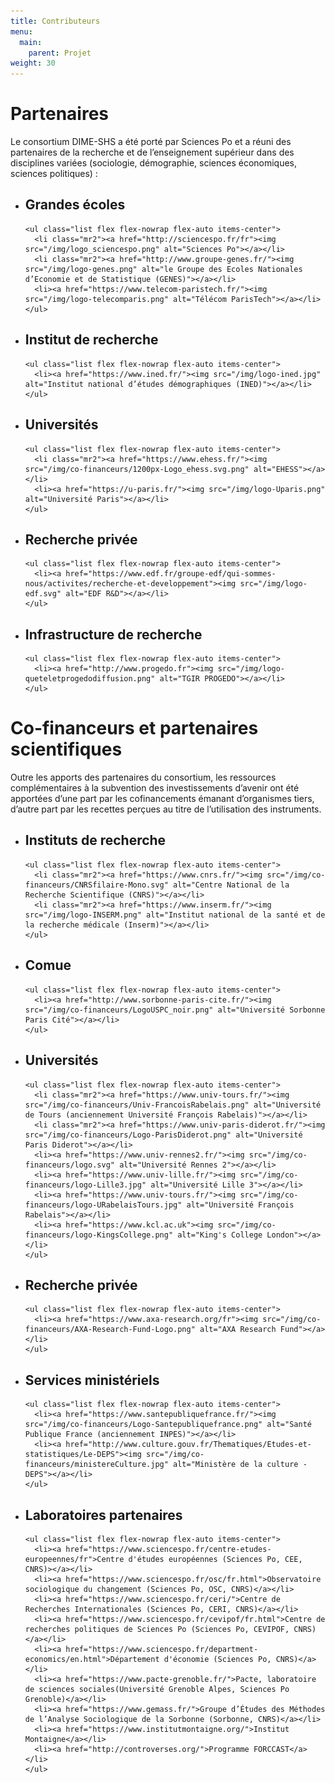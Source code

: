 ```yaml
---
title: Contributeurs
menu:
  main:
    parent: Projet
weight: 30
---
```


# Partenaires
Le consortium DIME-SHS a été porté par Sciences Po et a réuni des partenaires de la recherche et de l’enseignement supérieur dans des disciplines variées (sociologie, démographie, sciences économiques, sciences politiques) :

<ul class="flex flex-column flex-row-ns flex-wrap justify-between list list--logos">
  <li class="pr3-ns w-two-thirds-ns">
    <h2 class="f5">Grandes écoles</h2>

    <ul class="list flex flex-nowrap flex-auto items-center">
      <li class="mr2"><a href="http://sciencespo.fr/fr"><img src="/img/logo_sciencespo.png" alt="Sciences Po"></a></li>
      <li class="mr2"><a href="http://www.groupe-genes.fr/"><img src="/img/logo-genes.png" alt="le Groupe des Ecoles Nationales d’Economie et de Statistique (GENES)"></a></li>
      <li><a href="https://www.telecom-paristech.fr/"><img src="/img/logo-telecomparis.png" alt="Télécom ParisTech"></a></li>
    </ul>
  </li>
  <li class="pr3-ns pr0-ns w-third-ns">
    <h2 class="f5">Institut de recherche</h2>

    <ul class="list flex flex-nowrap flex-auto items-center">
      <li><a href="https://www.ined.fr/"><img src="/img/logo-ined.jpg" alt="Institut national d’études démographiques (INED)"></a></li>
    </ul>
  </li>
  <li class="pr3-ns w-third-ns">
    <h2 class="f5">Universités</h2>

    <ul class="list flex flex-nowrap flex-auto items-center">
      <li class="mr2"><a href="https://www.ehess.fr/"><img src="/img/co-financeurs/1200px-Logo_ehess.svg.png" alt="EHESS"></a></li>
      <li><a href="https://u-paris.fr/"><img src="/img/logo-Uparis.png" alt="Université Paris"></a></li>
    </ul>
  </li>
  <li class="pr3-ns w-third-ns">
    <h2 class="f5">Recherche privée</h2>

    <ul class="list flex flex-nowrap flex-auto items-center">
      <li><a href="https://www.edf.fr/groupe-edf/qui-sommes-nous/activites/recherche-et-developpement"><img src="/img/logo-edf.svg" alt="EDF R&D"></a></li>
    </ul>
  </li>
  <li class="w-third-ns">
    <h2 class="f5">Infrastructure de recherche</h2>

    <ul class="list flex flex-nowrap flex-auto items-center">
      <li><a href="http://www.progedo.fr"><img src="/img/logo-queteletprogedodiffusion.png" alt="TGIR PROGEDO"></a></li>
    </ul>
  </li>
</ul>

# Co-financeurs et partenaires scientifiques
Outre les apports des partenaires du consortium, les ressources complémentaires à la subvention des investissements d’avenir ont été apportées d’une part par les cofinancements émanant d’organismes tiers, d’autre part par les recettes perçues au titre de l’utilisation des instruments.

<ul class="flex flex-column flex-row-ns flex-wrap justify-between list list--logos">
  <li class="pr3-ns w-two-thirds-ns">
    <h2 class="f5">Instituts de recherche</h2>

    <ul class="list flex flex-nowrap flex-auto items-center">
      <li class="mr2"><a href="https://www.cnrs.fr/"><img src="/img/co-financeurs/CNRSfilaire-Mono.svg" alt="Centre National de la Recherche Scientifique (CNRS)"></a></li>
      <li class="mr2"><a href="https://www.inserm.fr/"><img src="/img/logo-INSERM.png" alt="Institut national de la santé et de la recherche médicale (Inserm)"></a></li>
    </ul>
  </li>
  <li class="w-third-ns">
    <h2 class="f5">Comue</h2>

    <ul class="list flex flex-nowrap flex-auto items-center">
      <li><a href="http://www.sorbonne-paris-cite.fr/"><img src="/img/co-financeurs/LogoUSPC_noir.png" alt="Université Sorbonne Paris Cité"></a></li>
    </ul>
  </li>
  <li class="pr3-ns w-two-thirds-ns">
    <h2 class="f5">Universités</h2>

    <ul class="list flex flex-nowrap flex-auto items-center">
      <li class="mr2"><a href="https://www.univ-tours.fr/"><img src="/img/co-financeurs/Univ-FrancoisRabelais.png" alt="Université de Tours (anciennement Université François Rabelais)"></a></li>
      <li class="mr2"><a href="https://www.univ-paris-diderot.fr/"><img src="/img/co-financeurs/Logo-ParisDiderot.png" alt="Université Paris Diderot"></a></li>
      <li><a href="https://www.univ-rennes2.fr/"><img src="/img/co-financeurs/logo.svg" alt="Université Rennes 2"></a></li>
      <li><a href="https://www.univ-lille.fr/"><img src="/img/co-financeurs/logo-Lille3.jpg" alt="Université Lille 3"></a></li>
      <li><a href="https://www.univ-tours.fr/"><img src="/img/co-financeurs/logo-URabelaisTours.jpg" alt="Université François Rabelais"></a></li>
      <li><a href="https://www.kcl.ac.uk"><img src="/img/co-financeurs/logo-KingsCollege.png" alt="King's College London"></a></li>
    </ul>
  </li>
  <li class="pr3-ns w-third-ns">
    <h2 class="f5">Recherche privée</h2>

    <ul class="list flex flex-nowrap flex-auto items-center">
      <li><a href="https://www.axa-research.org/fr"><img src="/img/co-financeurs/AXA-Research-Fund-Logo.png" alt="AXA Research Fund"></a></li>
    </ul>
  </li>
  <li class="w-third-ns">
    <h2 class="f5">Services ministériels</h2>

    <ul class="list flex flex-nowrap flex-auto items-center">
      <li><a href="https://www.santepubliquefrance.fr/"><img src="/img/co-financeurs/Logo-Santepubliquefrance.png" alt="Santé Publique France (anciennement INPES)"></a></li>
      <li><a href="http://www.culture.gouv.fr/Thematiques/Etudes-et-statistiques/Le-DEPS"><img src="/img/co-financeurs/ministereCulture.jpg" alt="Ministère de la culture - DEPS"></a></li>
    </ul>
  </li>
  <li class="pr3-ns w-two-thirds-ns">
    <h2 class="f5">Laboratoires partenaires</h2>

    <ul class="list flex flex-nowrap flex-auto items-center">
      <li><a href="https://www.sciencespo.fr/centre-etudes-europeennes/fr">Centre d'études européennes (Sciences Po, CEE, CNRS)></a></li>
      <li><a href="https://www.sciencespo.fr/osc/fr.html">Observatoire sociologique du changement (Sciences Po, OSC, CNRS)</a></li>
      <li><a href="https://www.sciencespo.fr/ceri/">Centre de Recherches Internationales (Sciences Po, CERI, CNRS)</a></li>
      <li><a href="https://www.sciencespo.fr/cevipof/fr.html">Centre de recherches politiques de Sciences Po (Sciences Po, CEVIPOF, CNRS)</a></li>
      <li><a href="https://www.sciencespo.fr/department-economics/en.html">Département d'économie (Sciences Po, CNRS)</a></li>
      <li><a href="https://www.pacte-grenoble.fr/">Pacte, laboratoire de sciences sociales(Université Grenoble Alpes, Sciences Po Grenoble)</a></li>
      <li><a href="https://www.gemass.fr/">Groupe d’Études des Méthodes de l’Analyse Sociologique de la Sorbonne (Sorbonne, CNRS)</a></li>
      <li><a href="https://www.institutmontaigne.org/">Institut Montaigne</a></li>
      <li><a href="http://controverses.org/">Programme FORCCAST</a></li>    
    </ul>
  </li>  
</ul>
